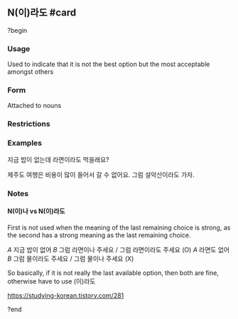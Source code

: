 ## N(이)라도 #card
?begin
### Usage
Used to indicate that it is not the best option but the most acceptable amongst others
### Form
Attached to nouns
### Restrictions
### Examples
지금 밥이 없는데 라면이라도 먹을래요?

제주도 여행은 비용이 많이 들어서 갈 수 없어요. 그럼 설악산이라도 가자.
### Notes
#### N(이)나 vs N(이)라도
First is not used when the meaning of the last remaining choice is strong, as the second has a strong meaning as the last remaining choice.

*A* 지금 밥이 없어
*B* 그럼 라면이나 주세요 / 그럼 라면이라도 주세요 (O)
*A* 라면도 없어
*B* 그럼 물이라도 주세요 / 그럼 물이나 주세요 (X)

So basically, if it is not really the last available option, then both are fine, otherwise have to use (이)라도

https://studying-korean.tistory.com/281
<!--SR:!2025-07-31,7,210-->
?end
